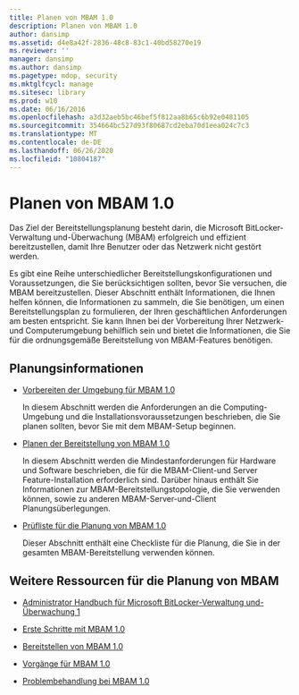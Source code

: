 ```yaml
---
title: Planen von MBAM 1.0
description: Planen von MBAM 1.0
author: dansimp
ms.assetid: d4e8a42f-2836-48c8-83c1-40bd58270e19
ms.reviewer: ''
manager: dansimp
ms.author: dansimp
ms.pagetype: mdop, security
ms.mktglfcycl: manage
ms.sitesec: library
ms.prod: w10
ms.date: 06/16/2016
ms.openlocfilehash: a3d32aeb5bc46bef5f812aa8b65c6b92e0481105
ms.sourcegitcommit: 354664bc527d93f80687cd2eba70d1eea024c7c3
ms.translationtype: MT
ms.contentlocale: de-DE
ms.lasthandoff: 06/26/2020
ms.locfileid: "10804187"
---
```

# Planen von MBAM 1.0


Das Ziel der Bereitstellungsplanung besteht darin, die Microsoft BitLocker-Verwaltung und-Überwachung (MBAM) erfolgreich und effizient bereitzustellen, damit Ihre Benutzer oder das Netzwerk nicht gestört werden.

Es gibt eine Reihe unterschiedlicher Bereitstellungskonfigurationen und Voraussetzungen, die Sie berücksichtigen sollten, bevor Sie versuchen, die MBAM bereitzustellen. Dieser Abschnitt enthält Informationen, die Ihnen helfen können, die Informationen zu sammeln, die Sie benötigen, um einen Bereitstellungsplan zu formulieren, der Ihren geschäftlichen Anforderungen am besten entspricht. Sie kann Ihnen bei der Vorbereitung Ihrer Netzwerk-und Computerumgebung behilflich sein und bietet die Informationen, die Sie für die ordnungsgemäße Bereitstellung von MBAM-Features benötigen.

## Planungsinformationen


-   [Vorbereiten der Umgebung für MBAM 1.0](preparing-your-environment-for-mbam-10.md)

    In diesem Abschnitt werden die Anforderungen an die Computing-Umgebung und die Installationsvoraussetzungen beschrieben, die Sie planen sollten, bevor Sie mit dem MBAM-Setup beginnen.

-   [Planen der Bereitstellung von MBAM 1.0](planning-to-deploy-mbam-10.md)

    In diesem Abschnitt werden die Mindestanforderungen für Hardware und Software beschrieben, die für die MBAM-Client-und Server Feature-Installation erforderlich sind. Darüber hinaus enthält Sie Informationen zur MBAM-Bereitstellungstopologie, die Sie verwenden können, sowie zu anderen MBAM-Server-und-Client Planungsüberlegungen.

-   [Prüfliste für die Planung von MBAM 1.0](mbam-10-planning-checklist.md)

    Dieser Abschnitt enthält eine Checkliste für die Planung, die Sie in der gesamten MBAM-Bereitstellung verwenden können.

## <a href="" id="other-resources-for-mbam-planning-"></a>Weitere Ressourcen für die Planung von MBAM


-   [Administrator Handbuch für Microsoft BitLocker-Verwaltung und-Überwachung 1](index.md)

-   [Erste Schritte mit MBAM 1.0](getting-started-with-mbam-10.md)

-   [Bereitstellen von MBAM 1.0](deploying-mbam-10.md)

-   [Vorgänge für MBAM 1.0](operations-for-mbam-10.md)

-   [Problembehandlung bei MBAM 1.0](troubleshooting-mbam-10.md)

 

 





